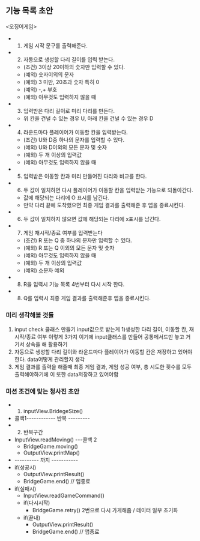 ## 기능 목록 초안

<오징어게임>

- 1. 게임 시작 문구를 출력해준다.
- 2. 자동으로 생성할 다리 길이를 입력 받는다.
  - (조건) 3이상 20이하의 숫자만 입력할 수 있다.
  - (예외) 숫자이외의 문자
  - (예외) 3 미만, 20초과 숫자 특히 0
  - (예외) -,+ 부호
  - (예외) 아무것도 입력하지 않을 때
- 3. 입력받은 다리 길이로 미리 다리를 만든다.
  - 위 칸을 건널 수 있는 경우 U, 아래 칸을 건널 수 있는 경우 D
- 4. 라운드마다 플레이어가 이동할 칸을 입력받는다.
  - (조건) U와 D중 하나의 문자를 입력할 수 있다.
  - (예외) U와 D이외의 모든 문자 및 숫자
  - (예외) 두 개 이상의 입력값
  - (예외) 아무것도 입력하지 않을 때
- 5. 입력받은 이동할 칸과 미리 만들어진 다리와 비교를 한다.
- 6. 두 값이 일치하면 다시 플레이어가 이동할 칸을 입력받는 기능으로 되돌아간다.
  - 값에 해당되는 다리에 O 표시를 남긴다.
  - 만약 다리 끝에 도착했으면 최종 게임 결과를 출력해준 후 앱을 종료시킨다.
- 6. 두 값이 일치하지 않으면 값에 해당되는 다리에 x표시를 남긴다.
- 7. 게임 재시작/종료 여부를 입력받는다
  - (조건) R 또는 Q 중 하나의 문자만 입력할 수 있다.
  - (예외) R 또는 Q 이외의 모든 문자 및 숫자
  - (예외) 아무것도 입력하지 않을 때
  - (예외) 두 개 이상의 입력값
  - (예외) 소문자 예외
- 8. R을 입력시 기능 목록 4번부터 다시 시작 한다.
- 8. Q를 입력시 최종 게임 결과를 출력해준후 앱을 종료시킨다.

### 미리 생각해볼 것들

1. input check 클래스 만들기 input값으로 받는게 1)생성한 다리 길이, 이동할 칸, 재시작/종료 여부 이렇게 3가지 이기에 input클래스를 만들어 공통메서드만 놓고 거기서 상속을 해 활용하기
2. 자동으로 생성할 다리 길이와 라운드마다 플레이어가 이동할 칸은 저장하고 있어야 한다. data어떻게 관리할지 생각
3. 게임 결과를 출력을 해줄때 최종 게임 결과, 게임 성공 여부, 총 시도한 횟수를 모두 출력해야하기에 이 또한 data저장하고 있어야함

### 미션 조건에 맞는 청사진 초안

- 1.  inputView.BridegeSize()
- 콜백1------------ 반복 ---------
- 2.  반복구간
- InputView.readMoving() ---콜백 2
  - BridgeGame.moving()
  - OutputView.printMap()
- ---------- 까지 -----------
- if(성공시)
  - OutputView.printResult()
  - BridgeGame.end() // 앱종료
- if(실패시)
  - InputView.readGameCommand()
  - if(다시시작)
    - BridgeGame.retry() 2번으로 다시 가게해줌 / 데이터 일부 초기화
  - if(끝내)
    - OutputView.printResult()
    - BridgeGame.end() // 앱종료
